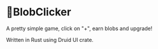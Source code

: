 ﻿# 🍃BlobClicker
A pretty simple game, click on "+", earn blobs and upgrade!

Written in Rust using Druid UI crate.
